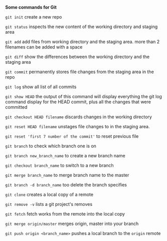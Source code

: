 **Some commands for Git**

`git init` create a new repo

`git status` inspects the new content of the working directory and staging area

`git add` add files from working directory and the staging area. more than 2 filenames can be added with a space 

`git diff` show the differences between the working directory and the staging area

`git commit` permanently stores file changes from the staging area in the repo

`git log` show all list of all commits

`git show HEAD` the output of this command will display everything the git log command display for the HEAD commit, plus all the changes that were committed 

`git checkout HEAD filename` discards changes in the working directory 

`git reset HEAD filename` unstages file changes to in the staging area. 

`git reset 'first 7 number of the commit'` to reset previous file

`git branch` to check which branch one is on

`git branch new_branch_name` to create a new branch name

`git checkout branch_name` to switch to a new branch

`git merge branch_name` to merge branch name to the master

`git branch -d branch_name` too delete the branch specifies

`git clone` creates a local copy of a remote

`git remove -v` lists a git project's removes 

`git fetch` fetch works from the remote into the local copy

`git merge origin/master` merges origin, master into your branch

`git push origin <branch_name>` pushes a local branch to the `origin` remote 